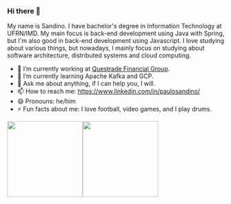 ### Hi there 👋

My name is Sandino. I have bachelor's degree in Information Technology at UFRN/IMD. My main focus is back-end development using Java with Spring, but I'm also good in back-end development using Javascript. I love studying about various things, but nowadays, I mainly focus on studying about software architecture, distributed systems and cloud computing.

- 🔭 I’m currently working at [Questrade Financial Group](https://www.questrade.com/).
- 🌱 I’m currently learning Apache Kafka and GCP.
- 💬 Ask me about anything, if I can help you, I will.
- 📫 How to reach me: https://www.linkedin.com/in/paulosandino/
- 😄 Pronouns: he/him
- ⚡ Fun facts about me: I love football, video games, and I play drums. 

<div style="display: flex">
<a href="https://github.com/anuraghazra/github-readme-stats">
  <img height="175px" src="https://github-readme-stats.vercel.app/api?username=paulosandinof&show_icons=true&theme=nightowl" />
</a>

<a href="https://github.com/anuraghazra/github-readme-stats">
  <img height="175px" src="https://github-readme-stats.vercel.app/api/top-langs/?username=paulosandinof&hide=html,css&langs_count=3&layout=compact&theme=nightowl" />
</a>
</div>
